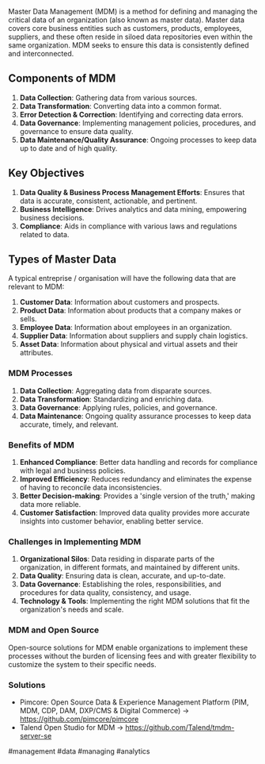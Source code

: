 
Master Data Management (MDM) is a method for defining and managing the critical data of an organization (also known as master data). Master data covers core business entities such as customers, products, employees, suppliers, and these often reside in siloed data repositories even within the same organization. MDM seeks to ensure this data is consistently defined and interconnected.

## Components of MDM

1. **Data Collection**: Gathering data from various sources.
2. **Data Transformation**: Converting data into a common format.
3. **Error Detection & Correction**: Identifying and correcting data errors.
4. **Data Governance**: Implementing management policies, procedures, and governance to ensure data quality.
5. **Data Maintenance/Quality Assurance**: Ongoing processes to keep data up to date and of high quality.

## Key Objectives

1. **Data Quality & Business Process Management Efforts**: Ensures that data is accurate, consistent, actionable, and pertinent.
2. **Business Intelligence**: Drives analytics and data mining, empowering business decisions.
3. **Compliance**: Aids in compliance with various laws and regulations related to data.

## Types of Master Data

A typical entreprise / organisation will have the following data that are relevant to MDM:

1. **Customer Data**: Information about customers and prospects.
2. **Product Data**: Information about products that a company makes or sells.
3. **Employee Data**: Information about employees in an organization.
4. **Supplier Data**: Information about suppliers and supply chain logistics.
5. **Asset Data**: Information about physical and virtual assets and their attributes.

### MDM Processes

1. **Data Collection**: Aggregating data from disparate sources.
2. **Data Transformation**: Standardizing and enriching data.
3. **Data Governance**: Applying rules, policies, and governance.
4. **Data Maintenance**: Ongoing quality assurance processes to keep data accurate, timely, and relevant.

### Benefits of MDM

1. **Enhanced Compliance**: Better data handling and records for compliance with legal and business policies.
2. **Improved Efficiency**: Reduces redundancy and eliminates the expense of having to reconcile data inconsistencies.
3. **Better Decision-making**: Provides a 'single version of the truth,' making data more reliable.
4. **Customer Satisfaction**: Improved data quality provides more accurate insights into customer behavior, enabling better service.

### Challenges in Implementing MDM

1. **Organizational Silos**: Data residing in disparate parts of the organization, in different formats, and maintained by different units.
2. **Data Quality**: Ensuring data is clean, accurate, and up-to-date.
3. **Data Governance**: Establishing the roles, responsibilities, and procedures for data quality, consistency, and usage.
4. **Technology & Tools**: Implementing the right MDM solutions that fit the organization's needs and scale.

### MDM and Open Source

Open-source solutions for MDM enable organizations to implement these processes without the burden of licensing fees and with greater flexibility to customize the system to their specific needs.

### Solutions

- Pimcore: Open Source Data & Experience Management Platform (PIM, MDM, CDP, DAM, DXP/CMS & Digital Commerce) → https://github.com/pimcore/pimcore
- Talend Open Studio for MDM → https://github.com/Talend/tmdm-server-se

<!-- Keywords -->
#management #data #managing #analytics
<!-- /Keywords -->

